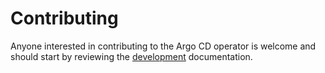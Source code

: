 # Contributing

Anyone interested in contributing to the Argo CD operator is welcome and 
should start by reviewing the [development][docs_dev] documentation.

[docs_dev]:./docs/developer-guide/contributing.md
